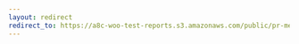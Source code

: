 ```yaml
---
layout: redirect
redirect_to: https://a8c-woo-test-reports.s3.amazonaws.com/public/pr-merge/41056/e2e/index.html
---
```

